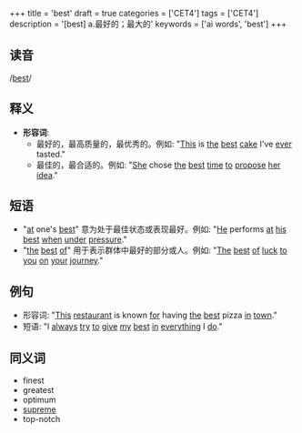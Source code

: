 +++
title = 'best'
draft = true
categories = ['CET4']
tags = ['CET4']
description = '[best] a.最好的；最大的'
keywords = ['ai words', 'best']
+++

## 读音
/[best](/zh/post/best/)/

## 释义
- **形容词**:
  - 最好的，最高质量的，最优秀的。例如: "[This](/zh/post/this/) is [the](/zh/post/the/) [best](/zh/post/best/) [cake](/zh/post/cake/) I've [ever](/zh/post/ever/) tasted."
  - 最佳的，最合适的。例如: "[She](/zh/post/she/) chose [the](/zh/post/the/) [best](/zh/post/best/) [time](/zh/post/time/) [to](/zh/post/to/) [propose](/zh/post/propose/) [her](/zh/post/her/) [idea](/zh/post/idea/)."

## 短语
- "[at](/zh/post/at/) one's [best](/zh/post/best/)" 意为处于最佳状态或表现最好。例如: "[He](/zh/post/he/) performs [at](/zh/post/at/) [his](/zh/post/his/) [best](/zh/post/best/) [when](/zh/post/when/) [under](/zh/post/under/) [pressure](/zh/post/pressure/)."
- "[the](/zh/post/the/) [best](/zh/post/best/) [of](/zh/post/of/)" 用于表示群体中最好的部分或人。例如: "[The](/zh/post/the/) [best](/zh/post/best/) [of](/zh/post/of/) [luck](/zh/post/luck/) [to](/zh/post/to/) [you](/zh/post/you/) [on](/zh/post/on/) [your](/zh/post/your/) [journey](/zh/post/journey/)."

## 例句
- 形容词: "[This](/zh/post/this/) [restaurant](/zh/post/restaurant/) is known [for](/zh/post/for/) having [the](/zh/post/the/) [best](/zh/post/best/) pizza [in](/zh/post/in/) [town](/zh/post/town/)."
- 短语: "I [always](/zh/post/always/) [try](/zh/post/try/) [to](/zh/post/to/) [give](/zh/post/give/) [my](/zh/post/my/) [best](/zh/post/best/) [in](/zh/post/in/) [everything](/zh/post/everything/) I [do](/zh/post/do/)."

## 同义词
- finest
- greatest
- optimum
- [supreme](/zh/post/supreme/)
- top-notch
